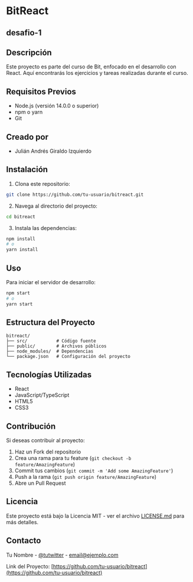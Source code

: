 # BitReact

## desafio-1

## Descripción

Este proyecto es parte del curso de Bit, enfocado en el desarrollo con React. Aquí encontrarás los ejercicios y tareas realizadas durante el curso.

## Requisitos Previos

- Node.js (versión 14.0.0 o superior)
- npm o yarn
- Git

## Creado por

- Julián Andrés Giraldo Izquierdo

## Instalación

1. Clona este repositorio:

```bash
git clone https://github.com/tu-usuario/bitreact.git
```

2. Navega al directorio del proyecto:

```bash
cd bitreact
```

3. Instala las dependencias:

```bash
npm install
# o
yarn install
```

## Uso

Para iniciar el servidor de desarrollo:

```bash
npm start
# o
yarn start
```

## Estructura del Proyecto

```
bitreact/
├── src/           # Código fuente
├── public/        # Archivos públicos
├── node_modules/  # Dependencias
└── package.json   # Configuración del proyecto
```

## Tecnologías Utilizadas

- React
- JavaScript/TypeScript
- HTML5
- CSS3

## Contribución

Si deseas contribuir al proyecto:

1. Haz un Fork del repositorio
2. Crea una rama para tu feature (`git checkout -b feature/AmazingFeature`)
3. Commit tus cambios (`git commit -m 'Add some AmazingFeature'`)
4. Push a la rama (`git push origin feature/AmazingFeature`)
5. Abre un Pull Request

## Licencia

Este proyecto está bajo la Licencia MIT - ver el archivo [LICENSE.md](LICENSE.md) para más detalles.

## Contacto

Tu Nombre - [@tutwitter](https://twitter.com/tutwitter) - email@ejemplo.com

Link del Proyecto: [https://github.com/tu-usuario/bitreact](https://github.com/tu-usuario/bitreact)
